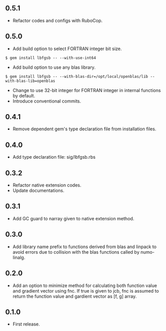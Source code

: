 ## 0.5.1
- Refactor codes and configs with RuboCop.

## 0.5.0
- Add build option to select FORTRAN integer bit size.

```
$ gem install lbfgsb -- --with-use-int64
```

- Add build option to use any blas library.

```
$ gem install lbfgsb -- --with-blas-dir=/opt/local/openblas/lib --with-blas-lib=openblas
```

- Change to use 32-bit integer for FORTRAN integer in internal functions by default.
- Introduce conventional commits.

## 0.4.1
- Remove dependent gem's type declaration file from installation files.

## 0.4.0
- Add type declaration file: sig/lbfgsb.rbs

## 0.3.2
- Refactor native extension codes.
- Update documentations.

## 0.3.1
- Add GC guard to narray given to native extension method.

## 0.3.0
- Add library name prefix to functions derived from blas and linpack
to avoid errors due to collision with the blas functions called by numo-linalg.

## 0.2.0
- Add an option to minimize method for calculating both function value and gradient vector using fnc.
If true is given to jcb, fnc is assumed to return the function value and gardient vector as [f, g] array.

## 0.1.0
- First release.
